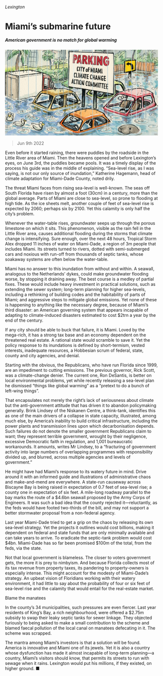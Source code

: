 ###### Lexington

# Miami’s submarine future 

##### American government is no match for global warming 

![image](images/20220611_USD010.jpg) 

> Jun 9th 2022 

Even before it started raining, there were puddles by the roadside in the Little River area of Miami. Then the heavens opened and before Lexington’s eyes, on June 3rd, the puddles became pools. It was a timely display of the process his guide was in the middle of explaining. “Sea-level rise, as I was saying, is not our only source of inundation,” Katherine Hagemann, head of climate adaptation for Miami-Dade County, noted drily.

The threat Miami faces from rising sea-level is well-known. The seas off South Florida have risen by almost a foot (30cm) in a century, more than the global average. Parts of Miami are close to sea-level, so prone to flooding at high tide. As the ice sheets melt, another couple of feet of sea-level rise is expected by 2060; perhaps six by 2100. Yet this calamity is only half the city’s problem.

Whenever the water-table rises, groundwater seeps up through the porous limestone on which it sits. This phenomenon, visible as the rain fell in the Little River area, causes additional flooding during the storms that climate change is intensifying. Sure enough, over the next 48 hours, Tropical Storm Alex dropped 11 inches of water on Miami-Dade, a region of 3m people that includes Miami. Its streets turned to rivers, dotted with semi-submerged cars and noxious with run-off from thousands of septic tanks, whose soakaway systems are often below the water-table.

Miami has no answer to this inundation from without and within. A seawall, analogous to the Netherlands’ dykes, could make groundwater flooding worse, by stopping it draining away. The best course is a medley of partial fixes. These would include heavy investment in practical solutions, such as extending the sewer system; long-term planning for higher sea-levels, including a rethinking of building codes and the habitability of parts of Miami; and aggressive steps to mitigate global emissions. Yet none of these is happening to anything like the necessary degree, because of Miami’s third disaster: an American governing system that appears incapable of adapting to climate-induced disasters estimated to cost $2trn a year by the end of the century.

If any city should be able to buck that failure, it is Miami. Loved by the mega-rich, it has a strong tax base and an economy dependent on the threatened real estate. A rational state would scramble to save it. Yet the policy response to its inundations is defined by short-termism, vested interests, inadequate resources, a Hobbesian scrum of federal, state, county and city agencies, and denial.

Starting with the obvious, the Republicans, who have run Florida since 1999, are an impediment to cutting emissions. The previous governor, Rick Scott, was a climate-change denier. The current one, Ron DeSantis, is better on local environmental problems, yet while recently releasing a sea-level plan he dismissed “things like global warming” as a “pretext to do a bunch of left-wing things”.

That encapsulates not merely the right’s lack of seriousness about climate but the anti-government attitude that has driven it to abandon policymaking generally. Brink Lindsey of the Niskanen Centre, a think-tank, identifies this as one of the main drivers of a collapse in state capacity, illustrated, among much else, by America’s inability to build critical infrastructure, including the power plants and transmission lines upon which decarbonisation depends. Such failures do not denote the smaller government Republicans claim to want; they represent terrible government, wrought by their negligence, excessive Democratic faith in regulation, and 1,001 bureaucratic workarounds. It amounts, writes Mr Lindsey, to a “fracturing of government activity into large numbers of overlapping programmes with responsibility divided up, and blurred, across multiple agencies and levels of government.”

He might have had Miami’s response to its watery future in mind. Drive around it with an informed guide and illustrations of administrative chaos and make-and-mend are everywhere. A state-run causeway across Biscayne Bay is being raised in expectation of 0.7 feet of sea-level rise; a county one in expectation of six feet. A mile-long roadway parallel to the bay marks the route of a $4.6bn seawall proposed by the Army Corps of Engineers. It was such a bad idea that the county rejected it—reluctantly, as the feds would have footed two-thirds of the bill, and may not support a better stormwater proposal from a non-federal agency.

Last year Miami-Dade tried to get a grip on the chaos by releasing its own sea-level strategy. Yet the projects it outlines would cost billions, making it dependent on federal and state funds that are only minimally available and can take years to arrive. To eradicate the septic-tank problem would cost $4bn. Miami-Dade has so far been promised $100m of the total, from the feds, via the state.

Not that local government is blameless. The closer to voters government gets, the more it is prey to nimbyism. And because Florida collects most of its tax revenue from property taxes, its pandering to property-owners is especially intense. This might account for the modesty of Miami-Dade’s strategy. An upbeat vision of Floridians working with their watery environment, it had little to say about the probability of four or six feet of sea-level rise and the calamity that would entail for the real-estate market.

Blame the manatees

In the county’s 34 municipalities, such pressures are even fiercer. Last year residents of King’s Bay, a rich neighbourhood, were offered a $2.75m subsidy to swap their leaky septic tanks for sewer linkage. They objected furiously to being asked to make a small contribution to the scheme and blamed faecal pollution of the local canal on manatees defecating in it. The scheme was scrapped. 

The mantra among Miami’s investors is that a solution will be found. America is innovative and Miami one of its jewels. Yet it is also a country whose dysfunction has made it almost incapable of long-term planning—a country, Miami’s visitors should know, that permits its streets to run with sewage when it rains. Lexington would put his millions, if they existed, on higher ground. ■






